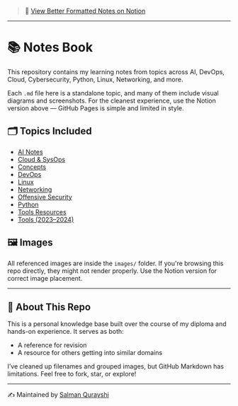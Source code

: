 > 📄 [View Better Formatted Notes on Notion](https://rattle-syringa-129.notion.site/ebd/2193e043159d8014b424cd5a359ce775)



---

# 📚 Notes Book

This repository contains my learning notes from topics across AI, DevOps, Cloud, Cybersecurity, Python, Linux, Networking, and more.

Each `.md` file here is a standalone topic, and many of them include visual diagrams and screenshots. For the cleanest experience, use the Notion version above — GitHub Pages is simple and limited in style.

## 🗂 Topics Included

- [AI Notes](ai.md)
- [Cloud & SysOps](cloud-sysops.md)
- [Concepts](concepts.md)
- [DevOps](devops.md)
- [Linux](linux.md)
- [Networking](networking.md)
- [Offensive Security](offensive.md)
- [Python](python.md)
- [Tools Resources](tools-resources.md)
- [Tools (2023–2024)](tools-2023-2024.md)

## 🖼 Images

All referenced images are inside the `images/` folder. If you're browsing this repo directly, they might not render properly. Use the Notion version for correct image placement.

---

## 🔧 About This Repo

This is a personal knowledge base built over the course of my diploma and hands-on experience. It serves as both:
- A reference for revision
- A resource for others getting into similar domains

I’ve cleaned up filenames and grouped images, but GitHub Markdown has limitations. Feel free to fork, star, or explore!

---

✍️ Maintained by [Salman Qurayshi](https://github.com/Salman-Qurayshi)
